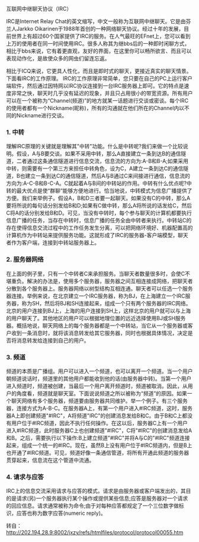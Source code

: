 互联网中继聊天协议（IRC）

IRC是Internet Relay Chat的英文缩写，中文一般称为互联网中继聊天。它是由芬兰人Jarkko Oikarinen于1988年首创的一种网络聊天协议。经过十年的发展，目前世界上有超过60个国家提供了IRC的服务。在人气最旺的EFnet上，您可以看到上万的使用者在同一时间使用IRC。很多人称其为继bbs后的一种即时闲聊方式，相比于bbs来说，它有着更直观，友好的界面，在这里你可以畅所欲言、而且可以表现动作化，是故使众多的网虫们留连忘返。 

相比于ICQ来说，它更具人性化，而且是即时式的聊天，更接近真实的聊天情景。下面看IRC的工作原理。 IRC的工作原理非常简单，您只要在自己的PC上运行客户端软件，然后通过因特网以IRC协议连接到一台IRC服务器上即可。它的特点是速度非常之快，聊天时几乎没有延迟的现象，并且只占用很小的带宽资源。所有用户可以在一个被称为“Channel(频道)”的地方就某一话题进行交谈或密谈。每个IRC的使用者都有一个Nickname(昵称)，所有的沟通就在他们所在的Channel内以不同的Nickname进行交谈。

### 1. 中转

理解IRC原理的关键就是理解其"中转"功能。什么是中转呢?我们来做一个比较说明。假设，A与B要交谈。如果不采用中转，那么A直接建立一条到达B的通信隧道，二者通过这条通信隧道进行信息交流，信息流的方向为:A-B和B-A;如果采用中转，则需要有一个第三方来担任中转角色，设为C，A建立一条到达C的通信隧道，B也建立一条到达C的通信隧道，然后A与B通过C来间接进行通信，信息流的方向为:A-C-B和B-C-A。C就起着A与B间的中转站的作用。中转有什么优点呢?中转的最大优点是使“群聊”能够方便地进行。恰当地说，中转模式为信息广播提供了方便。我们来举例子。假设A，B和D三者要一起聊天。如果没有C的中转，那么A要将所说的每句话分别发给B和D;如果有C做中转，那么A将所说的话发给C，然后C将A的话分别发给B和D。可见，当没有中转时，每个参与聊天的计算机都要执行信息广播的任务，当存在中转时，信息广播的任务全由中转者来执行。中转站C的存在使得信息交流过程中的工作任务发生分离，可以把网络环境好、机器配置高的计算机作为中转站来提供服务功能。这就形成了IRC的服务器-客户端模型，聊天者作为客户端，连接到中转站服务器上。

### 2. 服务器网络

在上面的例子里，只有一个中转者C来承担服务。当聊天者数量很多时，会使C不堪重负。解决的办法是，使用多个服务器，服务器之间互相连接成网络，把聊天者分散到各个服务器上。服务器网络以树型结构互相连通。聊天者可以任选一个服务器连接。举例来说，在北京建立一个IRC服务器，称为BJ，在上海建立一个IRC服务器，称为SH，然后将BJ和SH连接起来，组成一个只有两个服务器的IRC网络。北京的用户连接到BJ上，上海的用户连接到SH上，这样北京的用户就可以与上海的用户聊天了。其他地区的用户可以根据地理位置的远近选择使用BJ或SH服务器。概括地说，聊天网络上的每个服务器都是一个中转站，当它从一个服务器或客户收到一条消息时，就将该消息转发给其它服务器，同时也根据具体情况，决定是否将消息转发给连接到自己的用户。

### 3. 频道

频道的本质是广播组。用户可以进入一个频道，也可以离开一个频道。当一个用户朝频道说话时，频道里的其他用户都能收到他的话(由服务器中转)。当第一个用户进入频道时，频道被创建，当最后一个用户离开频道时，频道被取消。因此，从用户的角度看，频道就是聊天室。下面说说频道之所以被称为“频道”的原因。如果一个聊天网络有多个服务器，频道要由服务器共同维护。举一个例子。有三个服务器，连接方式为A-B-C。在服务器A上，有第一个用户进入#IRC频道，这时，服务器A上即创建频道"#IRC"，A将频道"IRC"的创建消息发给B和C。由于B和C上都没有用户位于#IRC频道，因此不执行任何操作。在这以后，服务器C上有一个用户进入#IRC频道，此时服务器C上也创建频道"#IRC"，C将"#IRC"的创建消息发给A和B。之后，需要执行以下操作:B上建立频道"#IRC"并将A与C的"#IRC"频道连接起来，组成一个统一的#IRC。现在，虽然B上没有用户位于#IRC频道内，但是B上也开通了#IRC频道。可见，频道好像一条通信管道，将所有开通此频道的服务器贯穿起来，信息流在这个管道中流通。

### 4. 请求与应答

IRC上的信息交流采用请求与应答的模式。请求是由服务器或客户端发出的，其目的是请求(另)一个服务器执行某个操作或提供某些信息;应答是服务器对一个请求的回应信息。请求通常被称为命令;由于对每种应答都规定了一个三位数字做标识，应答也称为数字应答(numeric reply)。

 

转自：http://202.194.28.9:8002/jxzy/refs/htmlfiles/protocol/protocol00055.htm

